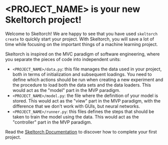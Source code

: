 # <PROJECT_NAME> is your new Skeltorch project!
Welcome to Skeltorch! We are happy to see that you have used `skeltorch create`
to quickly start your project. With Skeltorch, you will save a lot of time
while focusing on the important things of a machine learning project.

Skeltorch is inspired on the MVC paradigm of software engineering, where you
separate the pieces of code into independent units:

+ `<PROJECT_NAME>/data.py`: this file manages the data used in your project,
both in terms of initialization and subsequent loadings. You need to define
which actions should be run when creating a new experiment and the procedure
to load both the data sets and the data loaders. This would act as the "model"
part in the MVP paradigm.
+ `<PROJECT_NAME>/model.py`: the file where the definition of your model is
stored. This would act as the "view" part in the MVP paradigm, with the
difference that we don't work with GUIs, but neural networks.
+ `<PROJECT_NAME>/runner.py`: this files defines the steps that should be taken
to train the model using the data. This would act as the "controller" part in
the MVP paradigm.

Read the [Skeltorch Documentation](https://docs.skeltorch.com/) to discover how
to complete your first project.